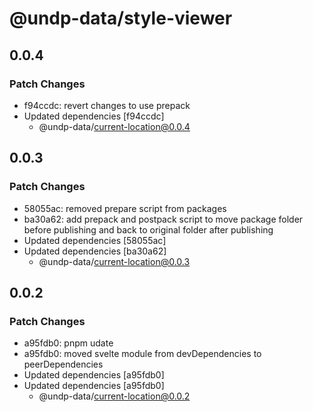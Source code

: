 # @undp-data/style-viewer

## 0.0.4

### Patch Changes

- f94ccdc: revert changes to use prepack
- Updated dependencies [f94ccdc]
  - @undp-data/current-location@0.0.4

## 0.0.3

### Patch Changes

- 58055ac: removed prepare script from packages
- ba30a62: add prepack and postpack script to move package folder before publishing and back to original folder after publishing
- Updated dependencies [58055ac]
- Updated dependencies [ba30a62]
  - @undp-data/current-location@0.0.3

## 0.0.2

### Patch Changes

- a95fdb0: pnpm udate
- a95fdb0: moved svelte module from devDependencies to peerDependencies
- Updated dependencies [a95fdb0]
- Updated dependencies [a95fdb0]
  - @undp-data/current-location@0.0.2
